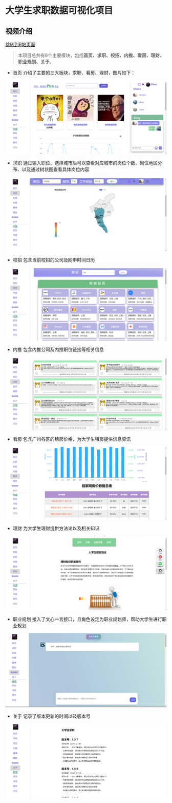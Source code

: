 # 大学生求职数据可视化项目

## 视频介绍
[跳转到B站页面](https://www.bilibili.com/video/BV1vJ4m1V7ip/?share_source=copy_web&vd_source=1ec1b980aaf2653d4c7b54f6d4acdd51)


> 本项目总共有8个主要模块，包括**首页、求职、校招、内推、看房、理财、职业规划、关于**。

* 首页 介绍了主要的三大板块，求职、看房、理财，图片如下：
<img src="images/index.png">

* 求职 通过输入职位、选择城市后可以查看对应城市的岗位个数、岗位地区分布、以及通过树状图查看具体岗位内容
<img src="images/requireJob.png">

* 校招 包含当前校招的公司及网申时间日历
<img src="images/hiring.png">

* 内推 包含内推公司及内推职位链接等相关信息
<img src="images/neitui.png">

* 看房 包含广州各区的租房价格，为大学生租房提供信息资讯
<img src="images/findHouse.png">

* 理财 为大学生理财提供方法论以及相关知识
<img src="images/licai.png">

* 职业规划 接入了文心一言接口，且角色设定为职业规划师，帮助大学生进行职业规划
<img src="images/futureRegulation.png">

* 关于 记录了版本更新的时间以及版本号
<img src="images/version.png">

